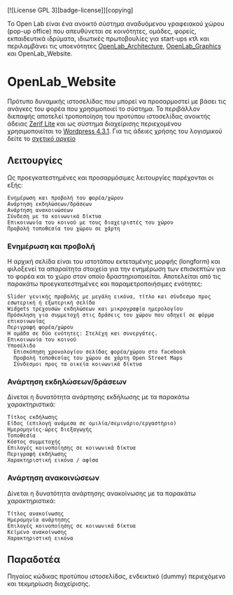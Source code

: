 [![License GPL 3][badge-license]][copying]

Το Open Lab είναι ένα ανοικτό σύστημα αναδυόμενου γραφειακού χώρου (pop-up office) που απευθύνεται σε κοινότητες, ομάδες, φορείς, εκπαιδευτικά ιδρύματα, ιδιωτικές πρωτοβουλίες για start-ups κτλ και περιλαμβάνει τις υποενότητες [OpenLab_Architecture](https://github.com/eellak/OpenLab_Architecture), [OpenLab_Graphics](https://github.com/eellak/OpenLab_Graphics) και OpenLab_Website. 

# OpenLab_Website

Πρότυπο δυναμικής ιστοσελίδας που μπορεί να προσαρμοστεί με βάσει τις ανάγκες του φορέα που χρησιμοποιεί το σύστημα. Το περιβάλλον διεπαφής αποτελεί τροποποίηση του προτύπου ιστοσελίδας ανοικτής άδειας [Zerif Lite](http://themeisle.com/themes/zerif-lite/) και ως σύστημα διαχείρισης περιεχομένου χρησιμοποιείται το [Wordpress 4.3.1](https://el.wordpress.org/). Για τις άδειες χρήσης του λογισμικού δείτε το [σχετικό αρχείο](docs/licence.txt) 

## Λειτουργίες ##

Ως προεγκατεστημένες και προσαρμόσιμες λειτουργίες παρέχονται οι εξής: 

	Eνημέρωση και προβολή του φορέα/χώρου 
	Aνάρτηση εκδηλώσεων/δράσεων
	Aνάρτηση ανακοινώσεων 
	Σύνδεση με τα κοινωνικά δίκτυα
	Επικοινωνία του κοινού με τους διαχειριστές του χώρου
	Προβολή τοποθεσία του χώρου σε χάρτη

### Ενημέρωση και προβολή ###

Η αρχική σελίδα είναι του ιστοτόπου εκτεταμένης μορφής (longform) και φιλοξενεί τα απαραίτητα στοιχεία για την ενημέρωση των επισκεπτών για το φορέα και το χώρο στον οποίο δραστηριοποιείται. Αποτελείται από τις παρακάτω προεγκατεστημένες και παραμετροποιήσιμες ενότητες:

	Slider γενικής προβολής με μεγάλη εικόνα, τίτλο και σύνδεσμο προς εσωτερική ή εξωτερική σελίδα 
	Widgets τρεχουσών εκδηλώσεων και μικρογραφία ημερολογίου
	Πρόσκληση για συμμετοχή στις δράσεις του χώρου που οδηγεί σε φόρμα επικοινωνίας
	Περιγραφή φορέα/χώρου
	Η ομάδα σε δύο ενότητες: Στελέχη και συνεργάτες.
	Επικοινωνία του κοινού
	Υποσέλιδο
	  Επισκόπηση χρονολογίου σελίδας φορέα/χώρου στο facebook
	  Προβολή τοποθεσίας του χώρου σε χάρτη Open Street Maps
	  Σύνδεσμοι προς τα οικεία κοινωνικά δίκτυα
	
### Ανάρτηση εκδηλώσεων/δράσεων  ###

Δίνεται η δυνατότητα ανάρτησης εκδήλωσης με τα παρακάτω χαρακτηριστικά:

	Τίτλος εκδήλωσης
	Είδος (επιλογή ανάμεσα σε ομιλία/σεμινάριο/εργαστήριο)
	Ημερομηνίες-ώρες διεξαγωγής
	Τοποθεσία
	Κόστος συμμετοχής
	Επιλογές κοινοποίησης σε κοινωνικά δίκτυα
	Περιγραφή εκδήλωσης
	Χαρακτηριστική εικόνα / αφίσα

### Ανάρτηση ανακοινώσεων  ###

Δίνεται η δυνατότητα ανάρτησης ανακοίνωσης με τα παρακάτω χαρακτηριστικά:

	Τίτλος ανακοίνωσης
	Ημερομηνία ανάρτησης
	Επιλογές κοινοποίησης σε κοινωνικά δίκτυα
	Κείμενο ανακοίνωσης
	Χαρακτηριστική εικόνα

## Παραδοτέα ##

Πηγαίος κώδικας προτύπου ιστοσελίδας, ενδεικτικό (dummy) περιεχόμενο και τεκμηρίωση διαχείρισης.
